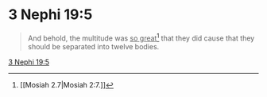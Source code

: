 # 3 Nephi 19:5

> And behold, the multitude was <u>so great</u>[^a] that they did cause that they should be separated into twelve bodies.

[3 Nephi 19:5](https://www.churchofjesuschrist.org/study/scriptures/bofm/3-ne/19?lang=eng&id=p5#p5)


[^a]: [[Mosiah 2.7|Mosiah 2:7.]]
